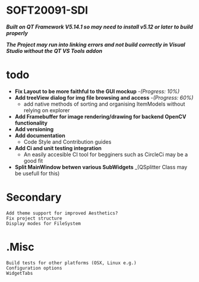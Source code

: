 # SOFT20091-SDI

___Built on QT Framework V5.14.1 so may need to install v5.12 or later to build properly___

___The Project may run into linking errors and not build correctly in Visual Studio without the QT VS Tools addon___

# todo 
 * __Fix Layout to be more faithful to the GUI mockup__ -_(Progress: 10%)_
 * __Add treeView dialog for img file browsing and access__ -_(Progress: 60%)_
	* add native methods of sorting and organising ItemModels without relying on explorer
 * __Add Framebuffer for image rendering/drawing for backend OpenCV functionality__
 * __Add versioning__
 * __Add documentation__
 	* Code Style and Contribution guides
 * __Add Ci and unit testing integration__
 	* An easily accesible CI tool for begginers such as CircleCi may be a good fit
 * __Split MainWindow betwen various SubWidgets__ _(QSplitter Class may be usefull for this)

 
 # Secondary
	Add theme support for improved Aesthetics?
	Fix project structure
	Display modes for FileSystem
	
	
# .Misc
	Build tests for other platforms (OSX, Linux e.g.)
	Configuration options
	WidgetTabs 
